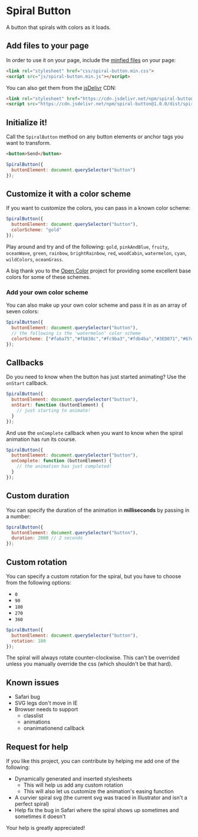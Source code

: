 # Spiral Button

A button that spirals with colors as it loads. 


## Add files to your page

In order to use it on your page, include the [minfied files](https://github.com/panphora/SpiralButton/tree/master/dist) on your page:

```html
<link rel="stylesheet" href="css/spiral-button.min.css">
<script src="js/spiral-button.min.js"></script>
```

You can also get them from the [jsDelivr](https://www.jsdelivr.com/) CDN:

```html
<link rel="stylesheet" href="https://cdn.jsdelivr.net/npm/spiral-button@1.0.0/dist/spiral-button.min.css">
<script src="https://cdn.jsdelivr.net/npm/spiral-button@1.0.0/dist/spiral-button.min.js"></script>
```

## Initialize it!

Call the `SpiralButton` method on any button elements or anchor tags you want to transform.

```html
<button>Send</button>
```

```javascript
SpiralButton({
  buttonElement: document.querySelector("button")
});
```

## Customize it with a color scheme

If you want to customize the colors, you can pass in a known color scheme:

```javascript
SpiralButton({
  buttonElement: document.querySelector("button"),
  colorScheme: "gold"
});
```

Play around and try and of the following: `gold`, `pinkAndBlue`, `fruity`, `oceanWave`, `green`, `rainbow`, `brightRainbow`, `red`, `woodCabin`, `watermelon`, `cyan`, `wildColors`, `oceanGrass`.

A big thank you to the [Open Color](https://yeun.github.io/open-color/) project for providing some excellent base colors for some of these schemes.

### Add your own color scheme

You can also make up your own color scheme and pass it in as an array of seven colors:

```javascript
SpiralButton({
  buttonElement: document.querySelector("button"),
  // the following is the 'watermelon' color scheme
  colorScheme: ["#fa6a75","#fb838c","#fc9ba3","#fdb4ba","#3ED071","#67da8f","#90e4ad"]
});
```

## Callbacks

Do you need to know when the button has just started animating? Use the `onStart` callback.

```javascript
SpiralButton({
  buttonElement: document.querySelector("button"),
  onStart: function (buttonElement) {
    // just starting to animate!
  }
});
```

And use the `onComplete` callback when you want to know when the spiral animation has run its course.

```javascript
SpiralButton({
  buttonElement: document.querySelector("button"),
  onComplete: function (buttonElement) {
    // the animation has just completed!
  }
});
```

## Custom duration

You can specify the duration of the animation in **milliseconds** by passing in a number:

```javascript
SpiralButton({
  buttonElement: document.querySelector("button"),
  duration: 2000 // 2 seconds
});
```


## Custom rotation

You can specify a custom rotation for the spiral, but you have to choose from the following options: 

- `0`
- `90`
- `180`
- `270`
- `360`

```javascript
SpiralButton({
  buttonElement: document.querySelector("button"),
  rotation: 180
});
```

The spiral will always rotate counter-clockwise. This can't be overrided unless you manually override the css (which shouldn't be that hard).


## Known issues

- Safari bug
- SVG legs don't move in IE
- Browser needs to support
  - classlist
  - animations
  - onanimationend callback


## Request for help

If you like this project, you can contribute by helping me add one of the following:

- Dynamically generated and inserted stylesheets 
  - This will help us add any custom rotation 
  - This will also let us customize the animation's easing function
- A curvier spiral svg (the current svg was traced in Illustrator and isn't a perfect spiral)
- Help fix the bug in Safari where the spiral shows up sometimes and sometimes it doesn't


Your help is greatly appreciated!

